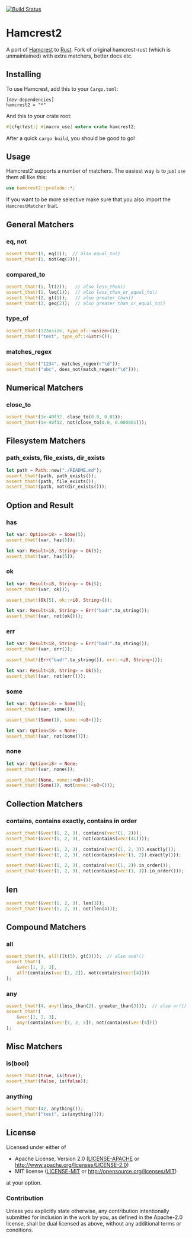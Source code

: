 [![Build Status](https://travis-ci.org/Valloric/hamcrest2-rust.svg?branch=master)](https://travis-ci.org/Valloric/hamcrest2-rust)

# Hamcrest2

A port of [Hamcrest](http://hamcrest.org/) to [Rust](http://rust-lang.org).
Fork of original hamcrest-rust (which is unmaintained) with extra matchers,
better docs etc.

## Installing

To use Hamcrest, add this to your `Cargo.toml`:

```
[dev-dependencies]
hamcrest2 = "*"
```

And this to your crate root:

```rust
#[cfg(test)] #[macro_use] extern crate hamcrest2;
```

After a quick `cargo build`, you should be good to go!

## Usage

Hamcrest2 supports a number of matchers. The easiest way is to just `use` them all like this:

```rust
use hamcrest2::prelude::*;
```

If you want to be more selective make sure that you also import the `HamcrestMatcher` trait.

## General Matchers

### eq, not

```rust
assert_that!(1, eq(1));  // also equal_to()
assert_that!(1, not(eq(2)));
```

### compared_to

```rust
assert_that!(1, lt(2));   // also less_than()
assert_that!(1, leq(1));  // also less_than_or_equal_to()
assert_that!(2, gt(1));   // also greater_than()
assert_that!(2, geq(2));  // also greater_than_or_equal_to()
```

### type_of

```rust
assert_that!(123usize, type_of::<usize>());
assert_that!("test", type_of::<&str>());
```

### matches_regex

```rust
assert_that!("1234", matches_regex(r"\d"));
assert_that!("abc", does_not(match_regex(r"\d")));
```

## Numerical Matchers

### close_to

```rust
assert_that!(1e-40f32, close_to(0.0, 0.01));
assert_that!(1e-40f32, not(close_to(0.0, 0.000001)));
```

## Filesystem Matchers

### path_exists, file_exists, dir_exists

```rust
let path = Path::new("./README.md");
assert_that!(path, path_exists());
assert_that!(path, file_exists());
assert_that!(path, not(dir_exists()));
```

## Option and Result

### has

```rust
let var: Option<i8> = Some(5);
assert_that!(var, has(5));

let var: Result<i8, String> = Ok(5);
assert_that!(var, has(5));
```

### ok
```rust
let var: Result<i8, String> = Ok(5);
assert_that!(var, ok());

assert_that!(Ok(5), ok::<i8, String>());

let var: Result<i8, String> = Err("bad!".to_string());
assert_that!(var, not(ok()));
```

### err

```rust
let var: Result<i8, String> = Err("bad!".to_string());
assert_that!(var, err());

assert_that!(Err("bad!".to_string()), err::<i8, String>());

let var: Result<i8, String> = Ok(5);
assert_that!(var, not(err()));
```

### some

```rust
let var: Option<i8> = Some(5);
assert_that!(var, some());

assert_that!(Some(1), some::<u8>());

let var: Option<i8> = None;
assert_that!(var, not(some()));
```

### none

```rust
let var: Option<i8> = None;
assert_that!(var, none());

assert_that!(None, none::<u8>());
assert_that!(Some(1), not(none::<u8>()));
```

## Collection Matchers

### contains, contains exactly, contains in order

```rust
assert_that!(&vec!(1, 2, 3), contains(vec!(1, 2)));
assert_that!(&vec!(1, 2, 3), not(contains(vec!(4i))));

assert_that!(&vec!(1, 2, 3), contains(vec!(1, 2, 3)).exactly());
assert_that!(&vec!(1, 2, 3), not(contains(vec!(1, 2)).exactly()));

assert_that!(&vec!(1, 2, 3), contains(vec!(1, 2)).in_order());
assert_that!(&vec!(1, 2, 3), not(contains(vec!(1, 3)).in_order()));
```

## len
```rust
assert_that!(&vec!(1, 2, 3), len(3));
assert_that!(&vec!(1, 2, 3), not(len(4)));
```

## Compound Matchers

### all

```rust
assert_that!(4, all!(lt(5), gt(3)));  // also and!()
assert_that!(
    &vec![1, 2, 3],
    all!(contains(vec![1, 2]), not(contains(vec![4])))
);
```

### any

```rust
assert_that!(4, any!(less_than(2), greater_than(3)));  // also or!()
assert_that!(
    &vec![1, 2, 3],
    any!(contains(vec![1, 2, 5]), not(contains(vec![4])))
);
```

## Misc Matchers

### is(bool)

```rust
assert_that!(true, is(true));
assert_that!(false, is(false));
```

### anything

```rust
assert_that!(42, anything());
assert_that!("test", is(anything()));
```

## License

Licensed under either of

 * Apache License, Version 2.0 ([LICENSE-APACHE](LICENSE-APACHE) or
   http://www.apache.org/licenses/LICENSE-2.0)
 * MIT license ([LICENSE-MIT](LICENSE-MIT) or http://opensource.org/licenses/MIT)

at your option.

### Contribution

Unless you explicitly state otherwise, any contribution intentionally submitted for inclusion in the
work by you, as defined in the Apache-2.0 license, shall be dual licensed as above, without any
additional terms or conditions.

